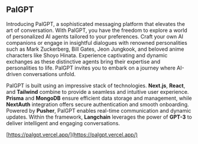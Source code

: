 ## PalGPT

Introducing PalGPT, a sophisticated messaging platform that elevates the art of conversation. With PalGPT, you have the freedom to explore a world of personalized AI agents tailored to your preferences. Craft your own AI companions or engage in insightful dialogues with renowned personalities such as Mark Zuckerberg, Bill Gates, Jeon Jungkook, and beloved anime characters like Shoyo Hinata. Experience captivating and dynamic exchanges as these distinctive agents bring their expertise and personalities to life. PalGPT invites you to embark on a journey where AI-driven conversations unfold.

PalGPT is built using an impressive stack of technologies. **Next.js**, **React**, and **Tailwind** combine to provide a seamless and intuitive user experience. **Prisma** and **MongoDB** ensure efficient data storage and management, while **NextAuth** integration offers secure authentication and smooth onboarding. Powered by **Pusher**, PalGPT enables real-time communication and dynamic updates. Within the framework, **Langchain** leverages the power of **GPT-3** to deliver intelligent and engaging conversations.

[https://palgpt.vercel.app/](https://palgpt.vercel.app/)
